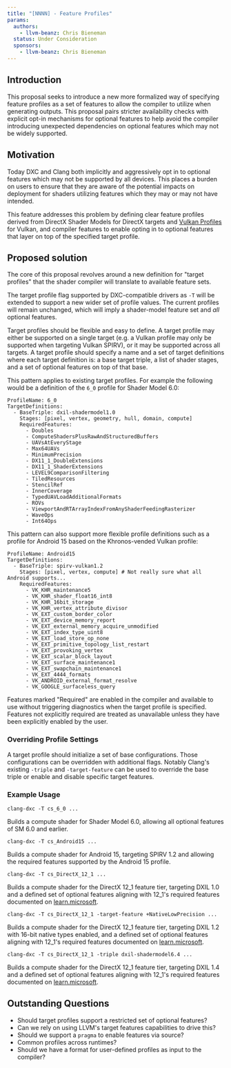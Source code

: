```yaml
---
title: "[NNNN] - Feature Profiles"
params:
  authors:
    - llvm-beanz: Chris Bieneman
  status: Under Consideration
  sponsors:
    - llvm-beanz: Chris Bieneman
---
```


## Introduction

This proposal seeks to introduce a new more formalized way of specifying feature
profiles as a set of features to allow the compiler to utilize when generating
outputs. This proposal pairs stricter availability checks with explicit opt-in
mechanisms for optional features to help avoid the compiler introducing
unexpected dependencies on optional features which may not be widely supported.

## Motivation

Today DXC and Clang both implicitly and aggressively opt in to optional features
which may not be supported by all devices. This places a burden on users to
ensure that they are aware of the potential impacts on deployment for shaders
utilizing features which they may or may not have intended.

This feature addresses this problem by defining clear feature profiles derived
from DirectX Shader Models for DirectX targets and [Vulkan
Profiles](https://github.com/KhronosGroup/Vulkan-Profiles) for Vulkan, and
compiler features to enable opting in to optional features that layer on top of
the specified target profile.

## Proposed solution

The core of this proposal revolves around a new definition for "target profiles"
that the shader compiler will translate to available feature sets.

The target profile flag supported by DXC-compatible drivers as `-T` will be
extended to support a new wider set of profile values. The current profiles will
remain unchanged, which will imply a shader-model feature set and _all_ optional
features.

Target profiles should be flexible and easy to define. A target profile may
either be supported on a single target (e.g. a Vulkan profile may only be
supported when targeting Vulkan SPIRV), or it may be supported across all
targets. A target profile should specify a name and a set of target definitions
where each target definition is: a base target triple, a list of shader stages,
and a set of optional features on top of that base.

This pattern applies to existing target profiles. For example the following
would be a definition of the `6_0` profile for Shader Model 6.0:

```
ProfileName: 6_0
TargetDefinitions:
  - BaseTriple: dxil-shadermodel1.0
    Stages: [pixel, vertex, geometry, hull, domain, compute]
    RequiredFeatures:
      - Doubles
      - ComputeShadersPlusRawAndStructuredBuffers
      - UAVsAtEveryStage
      - Max64UAVs
      - MinimumPrecision
      - DX11_1_DoubleExtensions
      - DX11_1_ShaderExtensions
      - LEVEL9ComparisonFiltering
      - TiledResources
      - StencilRef
      - InnerCoverage
      - TypedUAVLoadAdditionalFormats
      - ROVs
      - ViewportAndRTArrayIndexFromAnyShaderFeedingRasterizer
      - WaveOps
      - Int64Ops
```

This pattern can also support more flexible profile definitions such as a
profile for Android 15 based on the Khronos-vended Vulkan profile:

```
ProfileName: Android15
TargetDefinitions:
  - BaseTriple: spirv-vulkan1.2
    Stages: [pixel, vertex, compute] # Not really sure what all Android supports...
    RequiredFeatures:
      - VK_KHR_maintenance5
      - VK_KHR_shader_float16_int8
      - VK_KHR_16bit_storage
      - VK_KHR_vertex_attribute_divisor
      - VK_EXT_custom_border_color
      - VK_EXT_device_memory_report
      - VK_EXT_external_memory_acquire_unmodified
      - VK_EXT_index_type_uint8
      - VK_EXT_load_store_op_none
      - VK_EXT_primitive_topology_list_restart
      - VK_EXT_provoking_vertex
      - VK_EXT_scalar_block_layout
      - VK_EXT_surface_maintenance1
      - VK_EXT_swapchain_maintenance1
      - VK_EXT_4444_formats
      - VK_ANDROID_external_format_resolve
      - VK_GOOGLE_surfaceless_query
```

Features marked "Required" are enabled in the compiler and available to use
without triggering diagnostics when the target profile is specified. Features
not explicitly required are treated as unavailable unless they have been
explicitly enabled by the user.

### Overriding Profile Settings

A target profile should initialize a set of base configurations. Those
configurations can be overridden with additional flags. Notably Clang's existing
`-triple` and `-target-feature` can be used to override the base triple or
enable and disable specific target features.

### Example Usage

```
clang-dxc -T cs_6_0 ...
```

Builds a compute shader for Shader Model 6.0, allowing all optional features of
SM 6.0 and earlier.

```
clang-dxc -T cs_Android15 ...
```

Builds a compute shader for Android 15, targeting SPIRV 1.2 and allowing the
required features supported by the Android 15 profile.

```
clang-dxc -T cs_DirectX_12_1 ...
```

Builds a compute shader for the DirectX 12_1 feature tier, targeting DXIL 1.0
and a defined set of optional features aligning with 12_1's required features
documented on
[learn.microsoft](https://learn.microsoft.com/en-us/windows/win32/direct3d12/hardware-feature-levels).


```
clang-dxc -T cs_DirectX_12_1 -target-feature +NativeLowPrecision ...
```

Builds a compute shader for the DirectX 12_1 feature tier, targeting DXIL 1.2
with 16-bit native types enabled, and a defined set of optional features
aligning with 12_1's required features documented on
[learn.microsoft](https://learn.microsoft.com/en-us/windows/win32/direct3d12/hardware-feature-levels).

```
clang-dxc -T cs_DirectX_12_1 -triple dxil-shadermodel6.4 ...
```

Builds a compute shader for the DirectX 12_1 feature tier, targeting DXIL 1.4
and a defined set of optional features aligning with 12_1's required features
documented on
[learn.microsoft](https://learn.microsoft.com/en-us/windows/win32/direct3d12/hardware-feature-levels).

## Outstanding Questions

* Should target profiles support a restricted set of optional features?
* Can we rely on using LLVM's target features capabilities to drive this?
* Should we support a `pragma` to enable features via source?
* Common profiles across runtimes?
* Should we have a format for user-defined profiles as input to the compiler?
